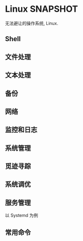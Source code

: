 # Linux SNAPSHOT
无法避让的操作系统, Linux. 

## Shell

## 文件处理

## 文本处理

## 备份

## 网络

## 监控和日志

## 系统管理

## 觅迹寻踪

## 系统调优

## 服务管理
以 Systemd 为例

## 常用命令


